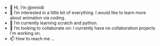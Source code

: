 - 👋 Hi, I’m @mmidl
- 👀 I’m interested in a little bit of everything. I would like to learn more about animation via coding.
- 🌱 I’m currently learning scratch and python.
- 💞️ I’m looking to collaborate on: I currently have no collaboration projects I'm working on.
- 📫 How to reach me ...

<!---
mmidl/mmidl is a ✨ special ✨ repository because its `README.md` (this file) appears on your GitHub profile.
You can click the Preview link to take a look at your changes.
--->
